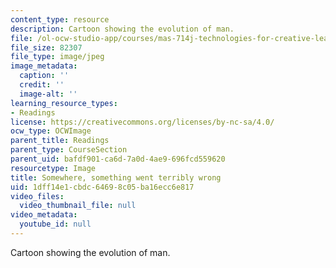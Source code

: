 ```yaml
---
content_type: resource
description: Cartoon showing the evolution of man.
file: /ol-ocw-studio-app/courses/mas-714j-technologies-for-creative-learning-fall-2009/1dff14e1cbdc64698c05ba16ecc6e817_Image1.jpg
file_size: 82307
file_type: image/jpeg
image_metadata:
  caption: ''
  credit: ''
  image-alt: ''
learning_resource_types:
- Readings
license: https://creativecommons.org/licenses/by-nc-sa/4.0/
ocw_type: OCWImage
parent_title: Readings
parent_type: CourseSection
parent_uid: bafdf901-ca6d-7a0d-4ae9-696fcd559620
resourcetype: Image
title: Somewhere, something went terribly wrong
uid: 1dff14e1-cbdc-6469-8c05-ba16ecc6e817
video_files:
  video_thumbnail_file: null
video_metadata:
  youtube_id: null
---
```

Cartoon showing the evolution of man.